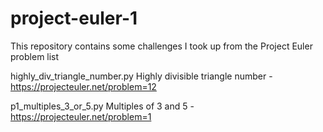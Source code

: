 # project-euler-1
 This repository contains some challenges I took up from the Project Euler problem list

highly_div_triangle_number.py 
Highly divisible triangle number -https://projecteuler.net/problem=12

p1_multiples_3_or_5.py
Multiples of 3 and 5 - https://projecteuler.net/problem=1
